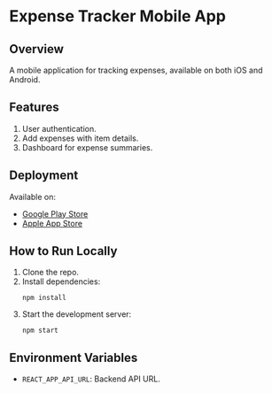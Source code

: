 # Expense Tracker Mobile App

## Overview
A mobile application for tracking expenses, available on both iOS and Android.

## Features
1. User authentication.
2. Add expenses with item details.
3. Dashboard for expense summaries.

## Deployment
Available on:
- [Google Play Store](https://play.google.com/store/apps)
- [Apple App Store](https://apps.apple.com/)

## How to Run Locally
1. Clone the repo.
2. Install dependencies:
   ```
   npm install
   ```
3. Start the development server:
   ```
   npm start
   ```

## Environment Variables
- `REACT_APP_API_URL`: Backend API URL.
